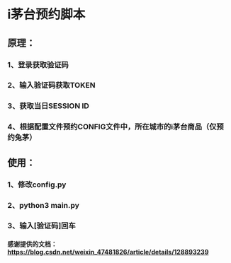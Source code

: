 
# i茅台预约脚本
## 原理：
### 1、登录获取验证码
### 2、输入验证码获取TOKEN
### 3、获取当日SESSION ID
### 4、根据配置文件预约CONFIG文件中，所在城市的i茅台商品（仅预约兔茅）

## 使用：
### 1、修改config.py
### 2、python3 main.py
### 3、输入[验证码]回车


#### 感谢提供的文档：https://blog.csdn.net/weixin_47481826/article/details/128893239
